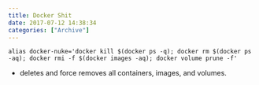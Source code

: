 ```yaml
---
title: Docker Shit
date: 2017-07-12 14:38:34
categories: ["Archive"]
---
```


`alias docker-nuke='docker kill $(docker ps -q); docker rm $(docker ps -aq); docker rmi -f $(docker images -aq); docker volume prune -f'`

- deletes and force removes all containers, images, and volumes.